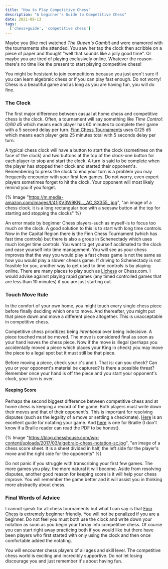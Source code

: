 ```yaml
---
title: "How to Play Competitive Chess"
description: "A beginner's Guide to Competitive Chess"
date: 2021-09-13
tags:
  ['chess+guide', 'competitive chess']
---
```


Maybe you (like me) watched *The Queen's Gambit* and were enamored with the tournaments she attended. You saw her tap the clock then scribble on a piece of paper and thought "well that sounds like a jolly good time". Or maybe you are tired of playing exclusively online. Whatever the reason-there's no time like the present to start playing competitive chess!

You might be hesistant to join competitions because you just aren't sure if you can learn algebraic chess or if you can play fast enough. Do not worry! Chess is a beautiful game and as long as you are having fun, you will do fine.

### The Clock

The first major difference between casual at home chess and competitive chess is the clock. Often, a tournament will say something like *Time Control: G/60 d5* which means each player has 60 minutes to complete their game with a 5 second delay per turn. [Finn Chess Tournaments](/finnchess) uses G/25 d5 which means each player gets 25 minutes total with 5 seconds delay per turn.

A typical chess clock will have a button to start the clock (sometimes on the face of the clock) and two buttons at the top of the clock-one button for each player-to stop and start the clock. A turn is said to be complete when the player has stopped their clock and started their opponent's. Remembering to press the clock to end your turn is a problem you may frequently encounter with your first few games. Do not worry, even expert players sometimes forget to hit the clock. Your opponent will most likely remind you if you forget.

{% Image "https://m.media-amazon.com/images/I/41jXV3W9KNL._AC_SX355_.jpg", "an image of a chess clock. it is a long rectangular box with a seesaw button at the top for starting and stopping the clocks" %}

An error made by beginner Chess players-such as myself-is to focus too much on the clock. A good solution to this is to start with long time controls. Now in the Capital Region there is the Finn Chess Tournament (which has fast time controls) but there is also a group in Schenectady which uses much longer time controls. You want to get yourself acclimated to the clock and ease yourself into time management. You will see as your chess improves that the way you would play a fast chess game is not the same as how you would play a slower chesss game. If driving to Schenectady is not feasible for you, another way to get used to time controls is by playing online. There are many places to play such as [Lichess](https://lichess.org/) or Chess.com. I would advise against playing rapid games (any timed controlled games that are less than 10 minutes) if you are just starting out.

### Touch Move Rule

In the comfort of your own home, you might touch every single chess piece before finally deciding which one to move. And thereafter, you might put that piece down and move a different piece altogether. This is unacceptable in competitive chess.

Competitive chess prioritizes being *intentional* over being indecisive. A piece touched must be moved. The move is considered final as soon as your hand leaves the chess piece. Now if the move is illegal (perhaps you accidentally moved a piece which places your King in check) you may move the piece to a legal spot but it must still be that piece.

Before moving a piece, check your c's and t. That is: can you check? Can you or your opponent's material be captured? Is there a possible threat? Remember once your hand is off the piece and you start your opponent's clock, your turn is over. 

#### Keeping Score

Perhaps the second biggest difference between competitive chess and at home chess is keeping a record of the game. Both players must write down their moves and that of their opponent's. This is important for resolving disputes (such as the legality of a move or settling a checkmate). [Here](https://blog.chesshouse.com/how-to-read-and-write-algebraic-chess-notation/) is an excellent guide for notating your game. And [here](https://www.ukaaf.org/wp-content/uploads/2020/03/Braille-chess-code-and-layout-UEB.pdf) is one for Braille (I don't know if a Braille reader can read the PDF to be honest). 

{% Image "https://blog.chesshouse.com/wp-content/uploads/2017/03/algebraic-chess-notation-sc.jpg", "an image of a chess score sheet. It is a sheet divided in half, the left side for the player's move and the right side for the opponents" %}

Do not panic if you struggle with transcribing your first few games. The more games you play, the more natural it will become. Aside from resolving disputes, another good reason for keeping score is it will help your chess improve. You will remember the game better and it will assist you in thinking more abstractly about chess.

### Final Words of Advice

I cannot speak for all chess tournaments but what I can say is that [Finn Chess](/finnchess) is extremely beginner friendly. You will not be penalized if you are a beginner. Do not feel you must both use the clock and write down your notation as soon as you begin your forray into competitive chess. Of course you can start right away practicing both if you would like but there have been players who first started with only using the clock and then once comfortable added the notating. 

You will encounter chess players of all ages and skill level. The competitive chess world is exciting and incredibly supportive. Do not let losing discourage you and just remember it's about having fun. 